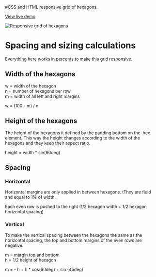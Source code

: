 #CSS and HTML responsive grid of hexagons.

[View live demo](http://web-tiki.github.io/responsive-grid-of-hexagons/)


![Responsive grid of hexagons](http://i.stack.imgur.com/NyGjd.jpg)

# Spacing and sizing calculations
Everything here works in percents to make this grid responsive.


## Width of the hexagons
w = width of the hexagon  
n = number of hexagons per row  
m = width of all left and right margins

w = (100 - m) / n

## Height of the hexagons
The height of the hexagons it defined by the padding bottom on the .hex element. This way the height changes according to the width of the hexagons and they keep their aspect ratio.

height = width * sin(60deg)

## Spacing
### Horizontal
Horizontal margins are only applied in between hexagons. tThey are fluid and equal to 1% of width.

Each even row is pushed to the right (1/2 hexagon width + 1/2 hexagon horizontal spacing)

### Vertical
To make the vertical spacing between the hexagons the same as the horizontal spacing, the top and bottom margins of the even rows are negative.

m = margin top and bottom  
h = 1/2 height of hexagon  


m = - h + h * cos(60deg) + sin (45deg)
